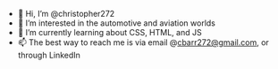 - 👋 Hi, I’m @christopher272
- 👀 I’m interested in the automotive and aviation worlds
- 🌱 I’m currently learning about CSS, HTML, and JS
- 📫 The best way to reach me is via email @cbarr272@gmail.com, or through LinkedIn
